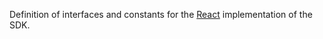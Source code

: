 Definition of interfaces and constants for the [React](https://reactjs.org/) implementation of the SDK.